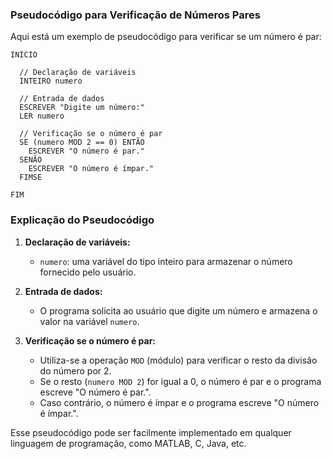 ### Pseudocódigo para Verificação de Números Pares

Aqui está um exemplo de pseudocódigo para verificar se um número é par:

```plaintext
INÍCIO

  // Declaração de variáveis
  INTEIRO numero

  // Entrada de dados
  ESCREVER "Digite um número:"
  LER numero

  // Verificação se o número é par
  SE (numero MOD 2 == 0) ENTÃO
    ESCREVER "O número é par."
  SENÃO
    ESCREVER "O número é ímpar."
  FIMSE

FIM
```

### Explicação do Pseudocódigo

1. **Declaração de variáveis:**
   - `numero`: uma variável do tipo inteiro para armazenar o número fornecido pelo usuário.

2. **Entrada de dados:**
   - O programa solicita ao usuário que digite um número e armazena o valor na variável `numero`.

3. **Verificação se o número é par:**
   - Utiliza-se a operação `MOD` (módulo) para verificar o resto da divisão do número por 2.
   - Se o resto (`numero MOD 2`) for igual a 0, o número é par e o programa escreve "O número é par.".
   - Caso contrário, o número é ímpar e o programa escreve "O número é ímpar.".

Esse pseudocódigo pode ser facilmente implementado em qualquer linguagem de programação, como MATLAB, C, Java, etc.